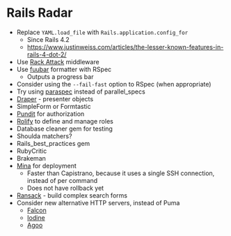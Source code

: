 Rails Radar
===========

* Replace `YAML.load_file` with `Rails.application.config_for`
    * Since Rails 4.2
    * https://www.justinweiss.com/articles/the-lesser-known-features-in-rails-4-dot-2/
* Use [Rack Attack](https://github.com/kickstarter/rack-attack) middleware
* Use [fuubar](https://github.com/thekompanee/fuubar) formatter with RSpec
    * Outputs a progress bar
* Consider using the `--fail-fast` option to RSpec (when appropriate)
* Try using [paraspec](https://github.com/paraspec/paraspec ) instead of parallel_specs
* [Draper](https://github.com/drapergem/draper) - presenter objects
* SimpleForm or Formtastic
* [Pundit](https://github.com/varvet/pundit) for authorization
* [Rolify](https://github.com/RolifyCommunity/rolify) to define and manage roles
* Database cleaner gem for testing
* Shoulda matchers?
* Rails_best_practices gem
* RubyCritic
* Brakeman
* [Mina](https://github.com/mina-deploy/mina) for deployment
    * Faster than Capistrano, because it uses a single SSH connection, instead of per command
    * Does not have rollback yet
* [Ransack](https://github.com/activerecord-hackery/ransack) - build complex search forms
* Consider new alternative HTTP servers, instead of Puma
    * [Falcon](https://github.com/socketry/falcon)
    * [Iodine](https://github.com/boazsegev/iodine)
    * [Agoo](https://github.com/ohler55/agoo)
